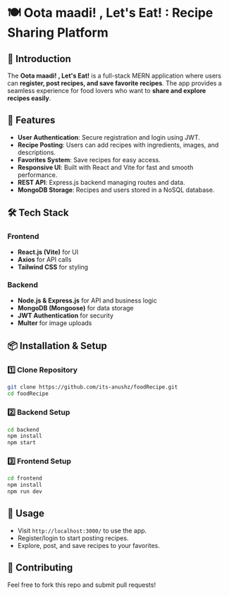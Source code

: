 # 🍽️ Oota maadi! , Let's Eat! : Recipe Sharing Platform

## 📌 Introduction
The **Oota maadi! , Let's Eat!** is a full-stack MERN application where users can **register, post recipes, and save favorite recipes**. The app provides a seamless experience for food lovers who want to **share and explore recipes easily**.

## 🚀 Features
- **User Authentication**: Secure registration and login using JWT.
- **Recipe Posting**: Users can add recipes with ingredients, images, and descriptions.
- **Favorites System**: Save recipes for easy access.
- **Responsive UI**: Built with React and Vite for fast and smooth performance.
- **REST API**: Express.js backend managing routes and data.
- **MongoDB Storage**: Recipes and users stored in a NoSQL database.

## 🛠️ Tech Stack
### Frontend
- **React.js (Vite)** for UI
- **Axios** for API calls
- **Tailwind CSS** for styling

### Backend
- **Node.js & Express.js** for API and business logic
- **MongoDB (Mongoose)** for data storage
- **JWT Authentication** for security
- **Multer** for image uploads

## 📦 Installation & Setup
### 1️⃣ Clone Repository
```sh
git clone https://github.com/its-anushz/foodRecipe.git
cd foodRecipe
```

### 2️⃣ Backend Setup
```sh
cd backend
npm install
npm start
```

### 3️⃣ Frontend Setup
```sh
cd frontend
npm install
npm run dev
```

## 🚀 Usage
- Visit `http://localhost:3000/` to use the app.
- Register/login to start posting recipes.
- Explore, post, and save recipes to your favorites.

## 🤝 Contributing
Feel free to fork this repo and submit pull requests!
